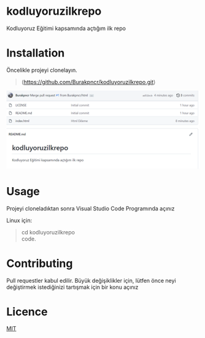# kodluyoruzilkrepo
Kodluyoruz Eğitimi kapsamında açtığım ilk repo

# Installation 
 
 Öncelikle projeyi clonelayın.

> (https://github.com/Burakpncr/kodluyoruzilkrepo.git)

![Octocad](https://raw.githubusercontent.com/Burakpncr/kodluyoruzilkrepo/main/images/Ekran%20Al%C4%B1nt%C4%B1s%C4%B1.PNG)

# Usage

Projeyi cloneladıktan sonra Visual Studio Code Programında açınız 

Linux için:

> cd kodluyoruzilkrepo <br>
code.

# Contributing

Pull requestler kabul edilir. Büyük değişiklikler için, lütfen önce neyi değiştirmek istediğinizi tartışmak için bir konu açınız

# Licence

[MIT](https://choosealicense.com/licenses/mit/)


